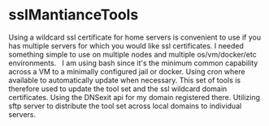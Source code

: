 # sslMantianceTools


Using a wildcard ssl certificate for home servers is convenient to use if you has multiple servers for which you would like ssl certificates. 
I needed something simple to use on multiple nodes and multiple os/vm/docker/etc environments.  
I am using bash since it's the minimum common capability across a VM to a minimally configured jail or docker. 
Using cron where available to automatically update when necessary. This set of tools is therefore used to update 
the tool set and the ssl wildcard domain certificates. Using the DNSexit api for my domain registered there. 
Utilizing sftp server to distribute the tool set across local domains to individual servers.


